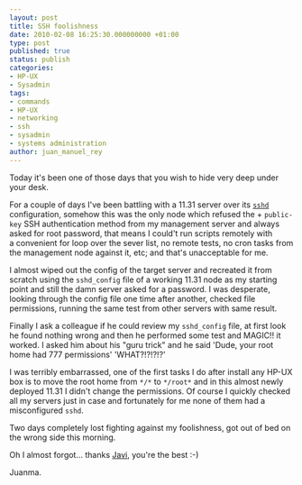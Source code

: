 ```yaml
---
layout: post
title: SSH foolishness
date: 2010-02-08 16:25:30.000000000 +01:00
type: post
published: true
status: publish
categories:
- HP-UX
- Sysadmin
tags:
- commands
- HP-UX
- networking
- ssh
- sysadmin
- systems administration
author: juan_manuel_rey
---
```


Today it's been one of those days that you wish to hide very deep under your desk.

For a couple of days I've been battling with a 11.31 server over its [`sshd`](http://www.docs.hp.com/en/5992-4213/index.html) configuration, somehow this was the only node which refused the + `public-key` SSH authentication method from my management server and always asked for root password, that means I could't run scripts remotely with a convenient for loop over the sever list, no remote tests, no cron tasks from the management node against it, etc; and that's unacceptable for me.

I almost wiped out the config of the target server and recreated it from scratch using the `sshd_config` file of a working 11.31 node as my starting point and still the damn server asked for a password. I was desperate, looking through the config file one time after another, checked file permissions, running the same test from other servers with same result.

Finally I ask a colleague if he could review my `sshd_config` file, at first look he found nothing wrong and then he performed some test and MAGIC!! it worked. I asked him about his "guru trick" and he said 'Dude, your root home had 777 permissions' 'WHAT?!?!?!?'

I was terribly embarrassed, one of the first tasks I do after install any HP-UX box is to move the root home from `*/*` to `*/root*` and in this almost newly deployed 11.31 I didn't change the permissions. Of course I quickly checked all my servers just in case and fortunately for me none of them had a misconfigured `sshd`.

Two days completely lost fighting against my foolishness, got out of bed on the wrong side this morning.

Oh I almost forgot... thanks [Javi](http://es.linkedin.com/pub/francisco-javier-bravo-d%C3%ADaz/12/2b3/324), you're the best :-)

Juanma.
